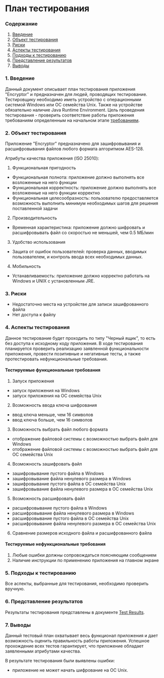 # План тестирования

### Содержание
  1. [Введение](#1)
  2. [Объект тестирования](#2)
  3. [Риски](#3)
  4. [Аспекты тестирования](#4)
  5. [Подходы к тестированию](#5)<br>
  6. [Представление результатов](#6)
  7. [Выводы](#7)

<a name="1"></a>
### 1. Введение

Данный документ описывает план тестирования приложения "Encryptor" и предназначен для людей, проводящих тестирование. Тестировщику необходимо иметь устройство с операционными системой Windows или ОС семейства Unix. Также на устройстве обязательно наличие Java Runtime Environment.
Цель проведения тестирования - проверить соответствие работы приложения требованиям определенным на начальном этапе [требованиям](https://github.com/Imnotmaddy/encryptor/blob/master/documentation/Requirements.md).

<a name="2"></a>
### 2. Объект тестирования

Приложение "Encryptor" предназначено для зашифровывания и расшифровывания файлов любого формата алгоритмом AES-128. 

Атрибуты качества приложения (ISO 25010):

 1. Функциональная пригодность
  * Функциональная полнота: приложение должно выполнять все возложенные на него функции
  * Функциональная корректность: приложение должно выполнять все возложенные на него функции корректно
  * Функциональная целесообразность: пользователю предоставляется возможность выполнить минимум необходимых шагов для решения поставленной задачи
 2. Производительность
  * Временная характеристика: приложение должно шифровать и расшифровывать файл со скоростью не меньшей, чем 0.5 МБ/мин
 3. Удобство использования
  * Защита от ошибок пользователей: проверка данных, вводимых пользователем, и контроль ввода всех необходимых данных.
 4. Мобильность
  * Устанавливаемость: приложение должно корректно работать на Windows и UNIX с установленным JRE.

<a name="3"></a>
### 3. Риски

* Недостаточно места на устройстве для записи зашифрованного файла
* Нет доступа к файлу

<a name="4"></a>
### 4. Аспекты тестирования

Данное тестирование будет проходить по типу "Черный ящик", то есть без доступа к исходному коду приложения. В ходе тестирования планируется проверить реализацию заявленной функциональности приложения, провести позитивные и негативные тесты, а также протестировать нефункциональные требования.

#### Тестируемые функциональные требования

1. Запуск приложения
* запуск приложения на Windows
* запуск приложения на ОС семейства Unix

2. Возможность ввода ключа шифрования
* ввод ключа меньше, чем 16 символов
* ввод ключа больше, чем 16 символов

3. Возможность выбрать файл любого формата 
* отображение файловой системы с возможностью выбрать файл для Windows
* отображение файловой системы с возможностью выбрать файл для ОС семейства Unix

4. Возможность зашифровать файл 
* зашифровывание пустого файла в Windows
* зашифровывание файла ненулевого размера в Windows
* зашифровывание пустого файла в ОС семейства Unix
* зашифровывание файла ненулевого размера в ОС семейства Unix

5. Возможность расшифровать файл
* расшифровывание пустого файла в Windows
* расшифровывание файла ненулевого размера в Windows
* расшифровывание пустого файла в ОС семейства Unix
* расшифровывание файла ненулевого размера в ОС семейства Unix

6. Сравнение размеров исходного файла и расшифрованного файла

#### Тестируемые нефункциональные требования

1. Любые ошибки должны сопровождаться поясняющим сообщением
2. Наличие инструкции по применению приложения на главном экране

<a name="5"></a>
### 5. Подходы к тестированию

Все аспекты, выбранные для тестирования, необходимо проверить вручную.

<a name="6"></a>
### 6. Представление результатов

Результаты тестирования представлены в документе [Test Results](https://github.com/Imnotmaddy/encryptor/blob/master/documentation/Tests/TestResult.md).

<a name="7"></a>
### 7. Выводы

Данный тестовый план охватывает весь функционал приложения и дает возможность оценить правильность работы приложения. Успешное прохождение всех тестов гарантирует, что приложение обладает заявленными атрибутами качества.

В результате тестирования были выявлены ошибки: 
* приложение не может начать шифрование на ОС Unix. 
